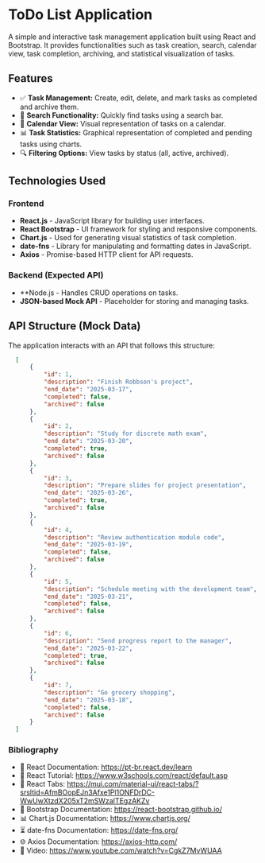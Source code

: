# ToDo List Application  

A simple and interactive task management application built using React and Bootstrap. It provides functionalities such as task creation, search, calendar view, task completion, archiving, and statistical visualization of tasks. 

  ## Features  
  
  - ✅ **Task Management:** Create, edit, delete, and mark tasks as completed and archive them.  
  - 🔎 **Search Functionality:** Quickly find tasks using a search bar.  
  - 📅 **Calendar View:** Visual representation of tasks on a calendar.  
  - 📊 **Task Statistics:** Graphical representation of completed and pending tasks using charts.  
  - 🔍 **Filtering Options:** View tasks by status (all, active, archived).  

## Technologies Used  
  
  ### Frontend  
  
  - **React.js** - JavaScript library for building user interfaces.  
  - **React Bootstrap** - UI framework for styling and responsive components.  
  - **Chart.js** - Used for generating visual statistics of task completion.  
  - **date-fns** - Library for manipulating and formatting dates in JavaScript.  
  - **Axios** - Promise-based HTTP client for API requests.  
  
  ### Backend (Expected API)  
  
  - **Node.js - Handles CRUD operations on tasks.  
  - **JSON-based Mock API** - Placeholder for storing and managing tasks.  

## API Structure (Mock Data)
The application interacts with an API that follows this structure:
  ```json
    [
    	{
    		"id": 1,
    		"description": "Finish Robbson's project",
    		"end_date": "2025-03-17",
    		"completed": false,
    		"archived": false
    	},
    	{
    		"id": 2,
    		"description": "Study for discrete math exam",
    		"end_date": "2025-03-20",
    		"completed": true,
    		"archived": false
    	},
    	{
    		"id": 3,
    		"description": "Prepare slides for project presentation",
    		"end_date": "2025-03-26",
    		"completed": true,
    		"archived": false
    	},
    	{
    		"id": 4,
    		"description": "Review authentication module code",
    		"end_date": "2025-03-19",
    		"completed": false,
    		"archived": false
    	},
    	{
    		"id": 5,
    		"description": "Schedule meeting with the development team",
    		"end_date": "2025-03-21",
    		"completed": false,
    		"archived": false
    	},
    	{
    		"id": 6,
    		"description": "Send progress report to the manager",
    		"end_date": "2025-03-22",
    		"completed": true,
    		"archived": false
    	},
    	{
    		"id": 7,
    		"description": "Go grocery shopping",
    		"end_date": "2025-03-18",
    		"completed": false,
    		"archived": false
    	}
    ]
```
### Bibliography
- 📖 React Documentation: https://pt-br.react.dev/learn
- 📖 React Tutorial: https://www.w3schools.com/react/default.asp
- 📖 React Tabs: https://mui.com/material-ui/react-tabs/?srsltid=AfmBOopEJn3Afxe1Pl1ONFDrDC-WwUwXtzdX205xT2mSWzaITEgzAKZv
- 🎨 Bootstrap Documentation: https://react-bootstrap.github.io/
- 📊 Chart.js Documentation: https://www.chartjs.org/
- ⏳ date-fns Documentation: https://date-fns.org/
- 🌐 Axios Documentation: https://axios-http.com/
- 🎥 Video: https://www.youtube.com/watch?v=CgkZ7MvWUAA
